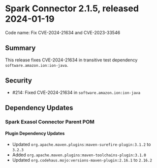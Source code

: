 # Spark Connector 2.1.5, released 2024-01-19

Code name: Fix CVE-2024-21634 and CVE-2023-33546

## Summary

This release fixes CVE-2024-21634 in transitive test dependency `software.amazon.ion:ion-java`.

## Security

* #214: Fixed CVE-2024-21634 in `software.amazon.ion:ion-java`

## Dependency Updates

### Spark Exasol Connector Parent POM

#### Plugin Dependency Updates

* Updated `org.apache.maven.plugins:maven-surefire-plugin:3.1.2` to `3.2.3`
* Added `org.apache.maven.plugins:maven-toolchains-plugin:3.1.0`
* Updated `org.codehaus.mojo:versions-maven-plugin:2.16.1` to `2.16.2`
